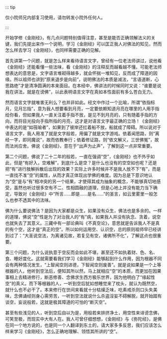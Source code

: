 ::: tip

仅小院师兄内部复习使用，请勿转发小院外任何人。

:::

​         开始学修《金刚经》，有几点问题特别值得注意，甚至是能否正确领解法义的关键，我们先提出来作一个说明，学习《金刚经》可以匡正我人对佛法的知见，然而怎么样去学习《金刚经》，也同样需要正确的见解。         

​         首先讲第一个问题，就是怎么样来看待语言文字，曾经有一位老法师讲过，说他看《金刚经》还能看懂一些法味，看《金刚经》的注释反而越看越不懂。可能老法师想表达的意思是，文字语言堆砌得越多，就会怀揣一堆知见，反而成了障道的因缘。所以祖师也讲到“原来退步是向前”，说明佛法的本质是减法，“言语道断，心思路绝”才是清净圆满的本来面目。在本经中，佛讲法的时候同时又说：“谁要是说我在讲法，就是在谤佛”，以此表明语言文字在真如本性面前有多么苍白无力。

​         然而语言文字就唯害无利么？也并非如此。经文中作过一个比喻，所谓“依指标月，见月忘指”，意为我人想要看到月亮，一定要依赖知道月亮在哪里的人用手指给你看，但如果我人一直关注着手指不放，是见不到月亮的，只有随着手指的方向，而将目光投向手指所指的月亮，这才是对语言文字最正确的立场！《金刚经》中表达的是“如筏喻者”，如果到了彼岸还扛着船不放，船就成了障碍。所以说对于语言文字，我人用准了就是文字般若，用偏了就是文字游戏。依着闻思路，则“离经一字，即同魔说”，故而依教奉行；依着修证路，则“依文解义，三世佛冤”，故而法尚应舍。佛说《金刚经》，意在于“出声为止声”，了解到这一点非常重要。

​         第二个问题，佛说了二十二年的般若，一直在强调“空”，《金刚经》也不外乎如此，但是“有好入，空难解”，到底什么是空？是什么也没有的空空如也呢？还是把“有”进行肢解拆散后出现的效果？实际上许多时候并不是我人放不下“有”，而是一直找不准“空”的属性，从而才真正体现出学佛的难度。因为总是下意识地认为“空”是与“有”相冲突的另一个结果，才使得其成为抽象的概念，不能够真切地感受，虽然也听过很多空有不二、性相圆融的道理，但是心地上并没有能力当下确定，导致对《金刚经》中“所言……即是……是名……”的圣言，如云里雾里一般怎么也参不透其中的法味。

​         佛为什么要说佛法？是因为大家都是众生，如果没有众生，佛法也是多余的。一样的道理，佛说“空”性是为了对治我人的“有”病，如果我人并没有执念、贪着，说空也就失去了其意义。三藏中有一部论典叫《不真空论》，意思就是告诉我人不是真的有个空，这才是“真正的空”。所以如何运用空、认识空，总的原则祖师早已经讲到过了：“大圣说空法，为离诸见故，若复见有空，诸佛所不化”，了解这点也很重要。

​         第三个问题，为什么说执意于空反而会如此不堪，甚至还不如执着财、色、名、食、睡好度化。这就需要看我们学习《金刚经》能够起到什么作用，因为根器不同会有两种情况发生，“上智闻空则进德，下智闻空则废善”。就是说如果是一个上等根器的人，他听到空法后，便知其所以然，马上就相应“空”的本质，而更加在因果事相上去精进修行，断恶修善、念佛求生西方极乐世界，因为他明白了“缘起性空”的真义。而下等根器的人，一听到空后犹如想睡觉来了枕头，就认为既然空，就什么也不必干了。本来修行在世间来看就十分枯燥乏味，吃素戒杀则口头失美味，念佛诵经则身心需劳苦，一听到空法就说什么杀盗淫妄不碍解脱，就开始踏有谈空，妄说般若，这就是极其障道的可怕的“断灭空”。

​         甚至有些浅见的人，听到空后自以为是，用般若来排挤净土，用空性来诽谤念佛，可笑至极，而现实中大有人在。我人可曾仔细想想，《金刚经》与《弥陀经》，是佛在同一个地方说的，也是同一个人翻译到东土的，请大家多多反思，我们应该怎么样来学习《金刚经》，怎么正确地理解、领悟其所讲的“空”。